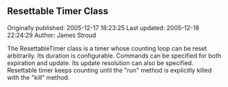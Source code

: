 ## Resettable Timer Class

Originally published: 2005-12-17 18:23:25
Last updated: 2005-12-18 22:24:29
Author: James Stroud

The ResettableTimer class is a timer whose counting loop can be reset arbitrarily. Its duration is configurable. Commands can be specified for both expiration and update. Its update resolution can also be specified. Resettable timer keeps counting until the "run" method is explicitly killed with the "kill" method.
